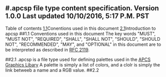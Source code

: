 #.apcsp file type content specification.
Version 1.0.0
Last updated 10/10/2016, 5:17 P.M. PST
---
Table of contents
[1.1](#1.1)Conentions used in this document
[2.1](#2.1)Introduction to apcsp
##1.1 Conventions used in this document
The key words "MUST", "MUST NOT", "REQUIRED", "SHALL", "SHALL
NOT", "SHOULD", "SHOULD NOT", "RECOMMENDED",  "MAY", and
"OPTIONAL" in this document are to be interpreted as described in
[RFC 2119](https://tools.ietf.org/html/rfc2119).

##2.1
.apcsp is a file type used for defining palettes used in the [APCS Graphics Libary](apcs.io)
A palette is simply a list of colors, and a clolr is simply the link betweeb a name and a RGB value.
##2.2